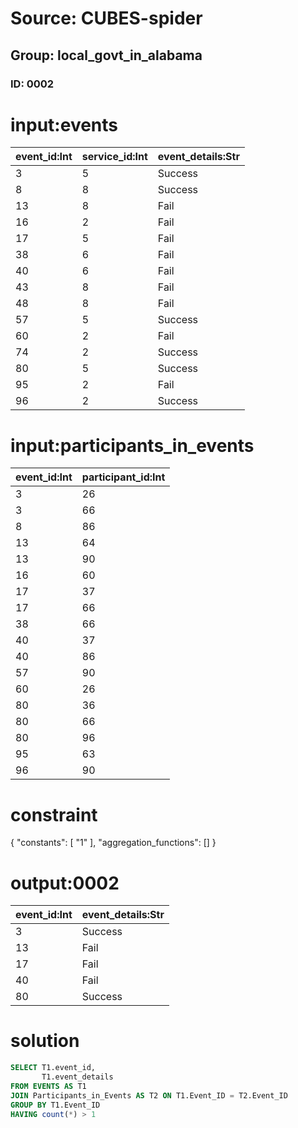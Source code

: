 # Source: CUBES-spider
## Group: local_govt_in_alabama
### ID: 0002

# input:events

| event_id:Int | service_id:Int | event_details:Str |
|---|---|---|
| 3 | 5 | Success |
| 8 | 8 | Success |
| 13 | 8 | Fail |
| 16 | 2 | Fail |
| 17 | 5 | Fail |
| 38 | 6 | Fail |
| 40 | 6 | Fail |
| 43 | 8 | Fail |
| 48 | 8 | Fail |
| 57 | 5 | Success |
| 60 | 2 | Fail |
| 74 | 2 | Success |
| 80 | 5 | Success |
| 95 | 2 | Fail |
| 96 | 2 | Success |

# input:participants_in_events

| event_id:Int | participant_id:Int |
|---|---|
| 3 | 26 |
| 3 | 66 |
| 8 | 86 |
| 13 | 64 |
| 13 | 90 |
| 16 | 60 |
| 17 | 37 |
| 17 | 66 |
| 38 | 66 |
| 40 | 37 |
| 40 | 86 |
| 57 | 90 |
| 60 | 26 |
| 80 | 36 |
| 80 | 66 |
| 80 | 96 |
| 95 | 63 |
| 96 | 90 |

# constraint

{
  "constants": [
    "1"
  ],
  "aggregation_functions": []
}

# output:0002

| event_id:Int | event_details:Str |
|---|---|
| 3 | Success |
| 13 | Fail |
| 17 | Fail |
| 40 | Fail |
| 80 | Success |

# solution

```sql
SELECT T1.event_id,
       T1.event_details
FROM EVENTS AS T1
JOIN Participants_in_Events AS T2 ON T1.Event_ID = T2.Event_ID
GROUP BY T1.Event_ID
HAVING count(*) > 1
```
